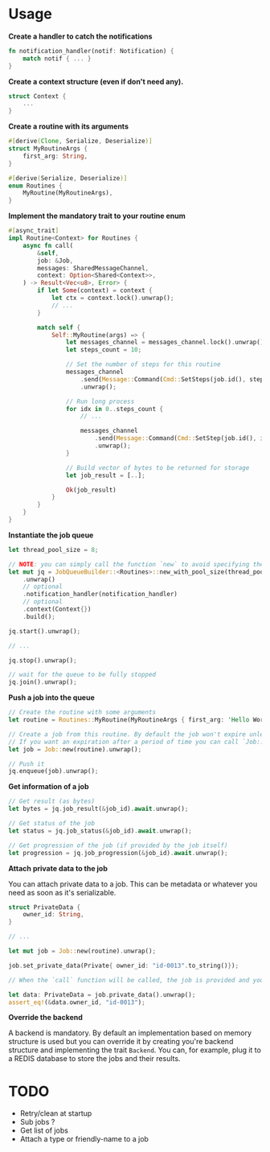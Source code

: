 # Usage

**Create a handler to catch the notifications**

```rust
fn notification_handler(notif: Notification) {
    match notif { ... }
}
```

**Create a context structure (even if don't need any).**

```rust
struct Context {
    ...
}
```

**Create a routine with its arguments**

```rust
#[derive(Clone, Serialize, Deserialize)]
struct MyRoutineArgs {
    first_arg: String,
}

#[derive(Serialize, Deserialize)]
enum Routines {
    MyRoutine(MyRoutineArgs),
}
```

**Implement the mandatory trait to your routine enum**

```rust
#[async_trait]
impl Routine<Context> for Routines {
    async fn call(
        &self,
        job: &Job,
        messages: SharedMessageChannel,
        context: Option<Shared<Context>>,
    ) -> Result<Vec<u8>, Error> {
        if let Some(context) = context {
            let ctx = context.lock().unwrap();
            // ...
        }

        match self {
            Self::MyRoutine(args) => {
                let messages_channel = messages_channel.lock().unwrap();
                let steps_count = 10;

                // Set the number of steps for this routine
                messages_channel
                    .send(Message::Command(Cmd::SetSteps(job.id(), steps_count)))
                    .unwrap();

                // Run long process
                for idx in 0..steps_count {
                    // ...

                    messages_channel
                        .send(Message::Command(Cmd::SetStep(job.id(), idx)))
                        .unwrap();
                }

                // Build vector of bytes to be returned for storage
                let job_result = [..];

                Ok(job_result)
            }
        }
    }
}
```

**Instantiate the job queue**

```rust
let thread_pool_size = 8;

// NOTE: you can simply call the function `new` to avoid specifying the pool size.
let mut jq = JobQueueBuilder::<Routines>::new_with_pool_size(thread_pool_size)
    .unwrap()
    // optional
    .notification_handler(notification_handler) 
    // optional
    .context(Context{})
    .build();

jq.start().unwrap();

// ...

jq.stop().unwrap();

// wait for the queue to be fully stopped
jq.join().unwrap();
```

**Push a job into the queue**

```rust
// Create the routine with some arguments
let routine = Routines::MyRoutine(MyRoutineArgs { first_arg: 'Hello World'.to_string() });

// Create a job from this routine. By default the job won't expire unless a call to `remove_job` is done.
// If you want an expiration after a period of time you can call `Job::new_with_expire` instead.
let job = Job::new(routine).unwrap();

// Push it
jq.enqueue(job).unwrap();
```

**Get information of a job**

```rust
// Get result (as bytes)
let bytes = jq.job_result(&job_id).await.unwrap();

// Get status of the job
let status = jq.job_status(&job_id).await.unwrap();

// Get progression of the job (if provided by the job itself)
let progression = jq.job_progression(&job_id).await.unwrap();
```

**Attach private data to the job**

You can attach private data to a job. This can be metadata or whatever you need as soon as it's serializable.

```rust
struct PrivateData {
    owner_id: String,
}

// ...

let mut job = Job::new(routine).unwrap();

job.set_private_data(Private{ owner_id: "id-0013".to_string()});

// When the `call` function will be called, the job is provided and you can fetch it like this:

let data: PrivateData = job.private_data().unwrap();
assert_eq!(&data.owner_id, "id-0013");
```

**Override the backend**

A backend is mandatory. By default an implementation based on memory structure is used but you
can override it by creating you're backend structure and implementing the trait `Backend`.
You can, for example, plug it to a REDIS database to store the jobs and their results.

# TODO

- Retry/clean at startup
- Sub jobs ?
- Get list of jobs
- Attach a type or friendly-name to a job
